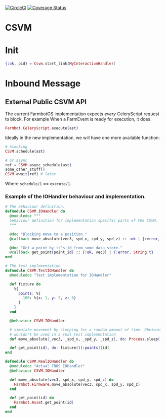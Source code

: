 [![CircleCI](https://circleci.com/gh/FarmBot-Labs/csvm/tree/master.svg?style=svg)](https://circleci.com/gh/FarmBot-Labs/csvm/tree/master)
[![Coverage Status](https://coveralls.io/repos/github/FarmBot-Labs/csvm/badge.svg?branch=master)](https://coveralls.io/github/FarmBot-Labs/csvm?branch=master)

# CSVM

# Init

```elixir
{:ok, pid} = Csvm.start_link(MyInteractionHandler)
```

# Inbound Message

## External Public CSVM API

The current FarmbotOS implementation expects _every_ CeleryScript request to block.
For example When a FarmEvent is ready for execution, it does:
```elixir
Farmbot.CeleryScript.execute(ast)
```

Ideally in the new implementation, we will have one more available function:
```elixir
# blocking
CSVM.schedule(ast)

# or async
ref = CSVM.async_schedule(ast)
some_other_stuff()
CSVM.await(ref) # later
```

Where `schedule/1` == `execute/1`.

### Example of the IOHandler behaviour and implementation.
```elixir
# The behaviour definition.
defmodule CSVM.IOHandler do
  @moduledoc """
  behaviour definition for implementation specific parts of the CSVM.
  """

  @doc "Blocking move to a position."
  @callback move_absolute(vec3, spd_x, spd_y, spd_z) :: :ok | {:error, String.t}

  @doc "Get a point by it's id from some data store."
  @callback get_point(point_id) :: {:ok, vec3} | {:error, String.t}
end

# The test implementation
defmodule CSVM.TestIOHandler do
  @moduledoc "Test implementation for IOHandler"

  def fixture do
    %{
      points: %{
        100: %{x: 1, y: 2, z: 3}
      }
    }
  end

  @behaviour CSVM.IOHandler

  # simulate movement by sleeping for a random amount of time. Obviously this
  # wouldn't be used in a real test implementation
  def move_absolute(_vec3, _spd_x, _spd_y, _spd_z), do: Process.sleep(:rand.uniform(5000))

  def get_point(id), do: fixture()[:points][id]
end

defmodule CSVM.RealIOHandler do
  @moduledoc "Actual FBOS IOHandler"
  @behaviour CSVM.IOHandler

  def move_absolute(vec3, spd_x, spd_y, spd_z) do
    Farmbot.Firmware.move_absolute(vec3, spd_x, spd_y, spd_z)
  end

  def get_point(id) do
    Farmbot.Asset.get_point(id)
  end
end
```
